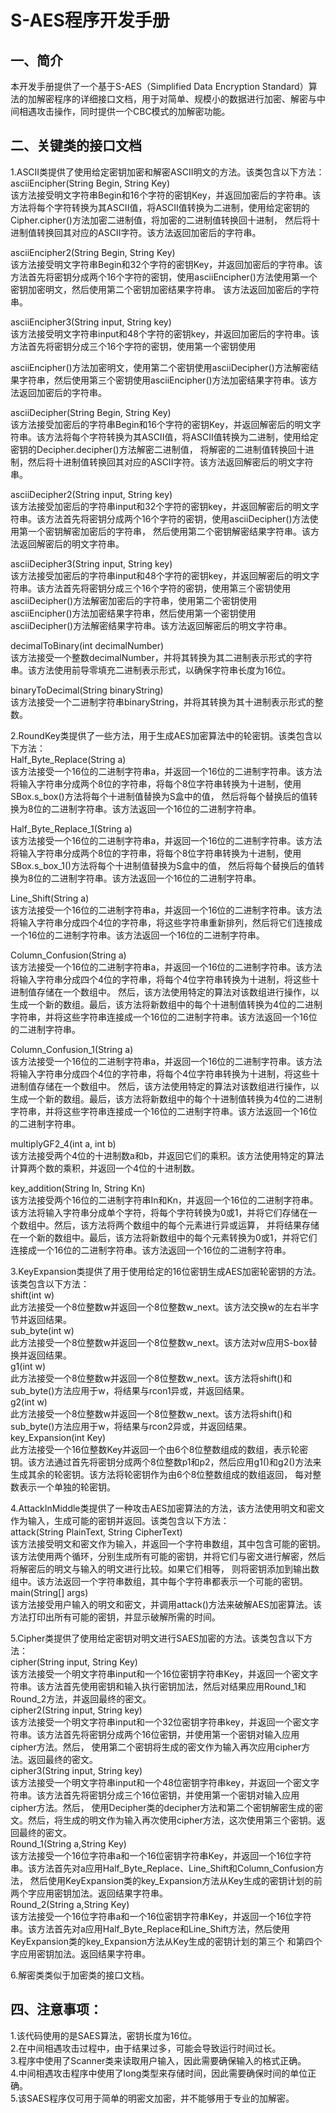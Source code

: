S-AES程序开发手册
=
一、简介
-
本开发手册提供了一个基于S-AES（Simplified Data Encryption Standard）算法的加解密程序的详细接口文档，用于对简单、规模小的数据进行加密、解密与中间相遇攻击操作，同时提供一个CBC模式的加解密功能。  

二、关键类的接口文档
-
1.ASCII类提供了使用给定密钥加密和解密ASCII明文的方法。该类包含以下方法：  
asciiEncipher(String Begin, String Key)  
该方法接受明文字符串Begin和16个字符的密钥Key，并返回加密后的字符串。该方法将每个字符转换为其ASCII值，将ASCII值转换为二进制，使用给定密钥的Cipher.cipher()方法加密二进制值，将加密的二进制值转换回十进制，
然后将十进制值转换回其对应的ASCII字符。该方法返回加密后的字符串。  
  
asciiEncipher2(String Begin, String Key)  
该方法接受明文字符串Begin和32个字符的密钥Key，并返回加密后的字符串。该方法首先将密钥分成两个16个字符的密钥，使用asciiEncipher()方法使用第一个密钥加密明文，然后使用第二个密钥加密结果字符串。
该方法返回加密后的字符串。  
  
asciiEncipher3(String input, String key)  
该方法接受明文字符串input和48个字符的密钥key，并返回加密后的字符串。该方法首先将密钥分成三个16个字符的密钥，使用第一个密钥使用  
  
asciiEncipher()方法加密明文，使用第二个密钥使用asciiDecipher()方法解密结果字符串，然后使用第三个密钥使用asciiEncipher()方法加密结果字符串。该方法返回加密后的字符串。  
  
asciiDecipher(String Begin, String Key)  
该方法接受加密后的字符串Begin和16个字符的密钥Key，并返回解密后的明文字符串。该方法将每个字符转换为其ASCII值，将ASCII值转换为二进制，使用给定密钥的Decipher.decipher()方法解密二进制值，
将解密的二进制值转换回十进制，然后将十进制值转换回其对应的ASCII字符。该方法返回解密后的明文字符串。  
  
asciiDecipher2(String input, String key)  
该方法接受加密后的字符串input和32个字符的密钥key，并返回解密后的明文字符串。该方法首先将密钥分成两个16个字符的密钥，使用asciiDecipher()方法使用第一个密钥解密加密后的字符串，
然后使用第二个密钥解密结果字符串。该方法返回解密后的明文字符串。  
  
asciiDecipher3(String input, String key)  
该方法接受加密后的字符串input和48个字符的密钥key，并返回解密后的明文字符串。该方法首先将密钥分成三个16个字符的密钥，使用第三个密钥使用  
asciiDecipher()方法解密加密后的字符串，使用第二个密钥使用  
asciiEncipher()方法加密结果字符串，然后使用第一个密钥使用  
asciiDecipher()方法解密结果字符串。该方法返回解密后的明文字符串。  
  
decimalToBinary(int decimalNumber)  
该方法接受一个整数decimalNumber，并将其转换为其二进制表示形式的字符串。该方法使用前导零填充二进制表示形式，以确保字符串长度为16位。  
  
binaryToDecimal(String binaryString)  
该方法接受一个二进制字符串binaryString，并将其转换为其十进制表示形式的整数。 
  
2.RoundKey类提供了一些方法，用于生成AES加密算法中的轮密钥。该类包含以下方法：  
Half_Byte_Replace(String a)  
该方法接受一个16位的二进制字符串a，并返回一个16位的二进制字符串。该方法将输入字符串分成两个8位的字符串，将每个8位字符串转换为十进制，使用SBox.s_box()方法将每个十进制值替换为S盒中的值，
然后将每个替换后的值转换为8位的二进制字符串。该方法返回一个16位的二进制字符串。  
  
Half_Byte_Replace_1(String a)  
该方法接受一个16位的二进制字符串a，并返回一个16位的二进制字符串。该方法将输入字符串分成两个8位的字符串，将每个8位字符串转换为十进制，使用SBox.s_box_1()方法将每个十进制值替换为S盒中的值，
然后将每个替换后的值转换为8位的二进制字符串。该方法返回一个16位的二进制字符串。  
  
Line_Shift(String a)  
该方法接受一个16位的二进制字符串a，并返回一个16位的二进制字符串。该方法将输入字符串分成四个4位的字符串，将这些字符串重新排列，然后将它们连接成一个16位的二进制字符串。该方法返回一个16位的二进制字符串。  
  
Column_Confusion(String a)  
该方法接受一个16位的二进制字符串a，并返回一个16位的二进制字符串。该方法将输入字符串分成四个4位的字符串，将每个4位字符串转换为十进制，将这些十进制值存储在一个数组中。
然后，该方法使用特定的算法对该数组进行操作，以生成一个新的数组。最后，该方法将新数组中的每个十进制值转换为4位的二进制字符串，并将这些字符串连接成一个16位的二进制字符串。该方法返回一个16位的二进制字符串。  
  
Column_Confusion_1(String a)  
该方法接受一个16位的二进制字符串a，并返回一个16位的二进制字符串。该方法将输入字符串分成四个4位的字符串，将每个4位字符串转换为十进制，将这些十进制值存储在一个数组中。
然后，该方法使用特定的算法对该数组进行操作，以生成一个新的数组。最后，该方法将新数组中的每个十进制值转换为4位的二进制字符串，并将这些字符串连接成一个16位的二进制字符串。该方法返回一个16位的二进制字符串。  
  
multiplyGF2_4(int a, int b)  
该方法接受两个4位的十进制数a和b，并返回它们的乘积。该方法使用特定的算法计算两个数的乘积，并返回一个4位的十进制数。  
  
key_addition(String In, String Kn)  
该方法接受两个16位的二进制字符串In和Kn，并返回一个16位的二进制字符串。该方法将输入字符串分成单个字符，将每个字符转换为0或1，并将它们存储在一个数组中。然后，该方法将两个数组中的每个元素进行异或运算，
并将结果存储在一个新的数组中。最后，该方法将新数组中的每个元素转换为0或1，并将它们连接成一个16位的二进制字符串。该方法返回一个16位的二进制字符串。  
  
3.KeyExpansion类提供了用于使用给定的16位密钥生成AES加密轮密钥的方法。该类包含以下方法：  
shift(int w)  
此方法接受一个8位整数w并返回一个8位整数w_next。该方法交换w的左右半字节并返回结果。  
sub_byte(int w)  
此方法接受一个8位整数w并返回一个8位整数w_next。该方法对w应用S-box替换并返回结果。  
g1(int w)  
此方法接受一个8位整数w并返回一个8位整数w_next。该方法将shift()和sub_byte()方法应用于w，将结果与rcon1异或，并返回结果。  
g2(int w)  
此方法接受一个8位整数w并返回一个8位整数w_next。该方法将shift()和sub_byte()方法应用于w，将结果与rcon2异或，并返回结果。  
key_Expansion(int Key)  
此方法接受一个16位整数Key并返回一个由6个8位整数组成的数组，表示轮密钥。该方法通过首先将密钥分成两个8位整数p1和p2，然后应用g1()和g2()方法来生成其余的轮密钥。该方法将轮密钥作为由6个8位整数组成的数组返回，
每对整数表示一个单独的轮密钥。  
  
4.AttackInMiddle类提供了一种攻击AES加密算法的方法，该方法使用明文和密文作为输入，生成可能的密钥并返回。该类包含以下方法：  
attack(String PlainText, String CipherText)  
该方法接受明文和密文作为输入，并返回一个字符串数组，其中包含可能的密钥。该方法使用两个循环，分别生成所有可能的密钥，并将它们与密文进行解密，然后将解密后的明文与输入的明文进行比较。如果它们相等，
则将密钥添加到输出数组中。该方法返回一个字符串数组，其中每个字符串都表示一个可能的密钥。  
main(String[] args)  
该方法接受用户输入的明文和密文，并调用attack()方法来破解AES加密算法。该方法打印出所有可能的密钥，并显示破解所需的时间。  
  
5.Cipher类提供了使用给定密钥对明文进行SAES加密的方法。该类包含以下方法：  
cipher(String input, String Key)  
该方法接受一个明文字符串input和一个16位密钥字符串Key，并返回一个密文字符串。该方法首先使用密钥和输入执行密钥加法，然后对结果应用Round_1和Round_2方法，并返回最终的密文。  
cipher2(String input, String key)  
该方法接受一个明文字符串input和一个32位密钥字符串key，并返回一个密文字符串。该方法首先将密钥分成两个16位密钥，并使用第一个密钥对输入应用cipher方法。然后，
使用第二个密钥将生成的密文作为输入再次应用cipher方法。返回最终的密文。  
cipher3(String input, String key)  
该方法接受一个明文字符串input和一个48位密钥字符串key，并返回一个密文字符串。该方法首先将密钥分成三个16位密钥，并使用第一个密钥对输入应用cipher方法。然后，
使用Decipher类的decipher方法和第二个密钥解密生成的密文。然后，将生成的明文作为输入再次使用cipher方法，这次使用第三个密钥。返回最终的密文。  
Round_1(String a,String Key)  
该方法接受一个16位字符串a和一个16位密钥字符串Key，并返回一个16位字符串。该方法首先对a应用Half_Byte_Replace、Line_Shift和Column_Confusion方法，
然后使用KeyExpansion类的key_Expansion方法从Key生成的密钥计划的前两个字应用密钥加法。返回结果字符串。  
Round_2(String a,String Key)  
该方法接受一个16位字符串a和一个16位密钥字符串Key，并返回一个16位字符串。该方法首先对a应用Half_Byte_Replace和Line_Shift方法，然后使用KeyExpansion类的key_Expansion方法从Key生成的密钥计划的第三个
和第四个字应用密钥加法。返回结果字符串。  
  
6.解密类类似于加密类的接口文档。  
  
四、注意事项：
-
1.该代码使用的是SAES算法，密钥长度为16位。  
2.在中间相遇攻击过程中，由于结果过多，可能会导致运行时间过长。  
3.程序中使用了Scanner类来读取用户输入，因此需要确保输入的格式正确。  
4.中间相遇攻击程序中使用了long类型来存储时间，因此需要确保时间的单位正确。  
5.该SAES程序仅可用于简单的明密文加密，并不能够用于专业的加解密。  
